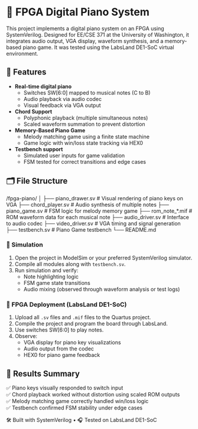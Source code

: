 # 🎹 FPGA Digital Piano System

This project implements a digital piano system on an FPGA using SystemVerilog. Designed for EE/CSE 371 at the University of Washington, it integrates audio output, VGA display, waveform synthesis, and a memory-based piano game. It was tested using the LabsLand DE1-SoC virtual environment.

## 🧩 Features

- **Real-time digital piano**
  - Switches SW[6:0] mapped to musical notes (C to B)
  - Audio playback via audio codec
  - Visual feedback via VGA output
- **Chord Support**
  - Polyphonic playback (multiple simultaneous notes)
  - Scaled waveform summation to prevent distortion
- **Memory-Based Piano Game**
  - Melody matching game using a finite state machine
  - Game logic with win/loss state tracking via HEX0
- **Testbench support**
  - Simulated user inputs for game validation
  - FSM tested for correct transitions and edge cases

## 🗂️ File Structure
/fpga-piano/
│
├── piano_drawer.sv # Visual rendering of piano keys on VGA
├── chord_player.sv # Audio synthesis of multiple notes
├── piano_game.sv # FSM logic for melody memory game
├── rom_note_*.mif # ROM waveform data for each musical note
├── audio_driver.sv # Interface to audio codec
├── video_driver.sv # VGA timing and signal generation
├── testbench.sv # Piano Game testbench
└── README.md

### 🧪 Simulation

1. Open the project in ModelSim or your preferred SystemVerilog simulator.
2. Compile all modules along with `testbench.sv`.
3. Run simulation and verify:
   - Note highlighting logic
   - FSM game state transitions
   - Audio mixing (observed through waveform analysis or test logs)

### 🚀 FPGA Deployment (LabsLand DE1-SoC)

1. Upload all `.sv` files and `.mif` files to the Quartus project.
2. Compile the project and program the board through LabsLand.
3. Use switches SW[6:0] to play notes.
4. Observe:
   - VGA display for piano key visualizations
   - Audio output from the codec
   - HEX0 for piano game feedback

## 🧾 Results Summary

✅ Piano keys visually responded to switch input  
✅ Chord playback worked without distortion using scaled ROM outputs  
✅ Melody matching game correctly handled win/loss logic  
✅ Testbench confirmed FSM stability under edge cases  

🛠 Built with SystemVerilog • 🎧 Tested on LabsLand DE1-SoC





